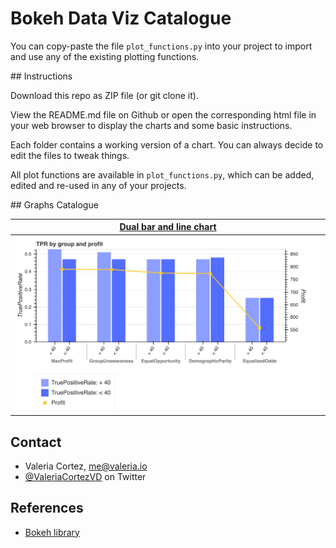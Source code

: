 # Bokeh Data Viz Catalogue

You can copy-paste the file `plot_functions.py` into your project to import and use any of the existing plotting functions.

## Instructions

Download this repo as ZIP file (or git clone it).

View the README.md file on Github or open the corresponding html file in your web browser to display the charts and 
some basic instructions.

Each folder contains a working version of a chart. You can always decide to edit the files to tweak things.

 All plot functions are available in `plot_functions.py`, which can be added, edited and re-used in any of your 
 projects.
 
 ## Graphs Catalogue
 
 |[Dual bar and line chart](https://github.com/valeria-io/bokeh-vis-functions/tree/master/dual_axis_bar_line_plot) |
 | --- |
 |![dual_axis_multiple_bar_line_chart_basic text](./dual_axis_bar_line_plot/images/dual_axis_multiple_bar_line_chart_basic.png)|
 
 
## Contact
- Valeria Cortez, [me@valeria.io](https://twitter.com/ValeriaCortezVD)
- [@ValeriaCortezVD](https://twitter.com/ValeriaCortezVD) on Twitter

## References
- [Bokeh library](https://bokeh.pydata.org/en/latest/)
